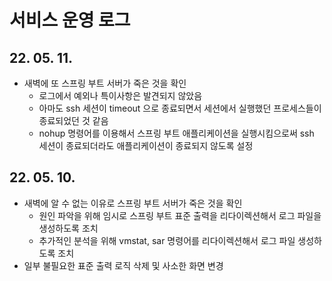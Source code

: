 # 서비스 운영 로그

## 22. 05. 11.
- 새벽에 또 스프링 부트 서버가 죽은 것을 확인
  - 로그에서 예외나 특이사항은 발견되지 않았음
  - 아마도 ssh 세션이 timeout 으로 종료되면서 세션에서 실행했던 프로세스들이 종료되었던 것 같음
  - nohup 명령어를 이용해서 스프링 부트 애플리케이션을 실행시킴으로써 ssh 세션이 종료되더라도 애플리케이션이 종료되지 않도록 설정 

## 22. 05. 10.
- 새벽에 알 수 없는 이유로 스프링 부트 서버가 죽은 것을 확인
  - 원인 파악을 위해 임시로 스프링 부트 표준 출력을 리다이렉션해서 로그 파일을 생성하도록 조치
  - 추가적인 분석을 위해 vmstat, sar 명령어를 리다이렉션해서 로그 파일 생성하도록 조치
- 일부 불필요한 표준 출력 로직 삭제 및 사소한 화면 변경